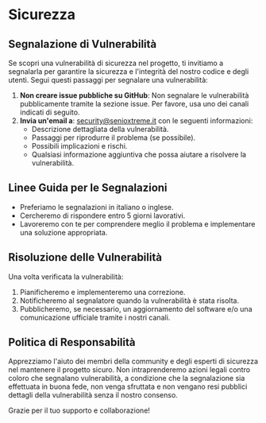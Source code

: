 # Sicurezza

## Segnalazione di Vulnerabilità

Se scopri una vulnerabilità di sicurezza nel progetto, ti invitiamo a segnalarla per garantire la sicurezza e l'integrità del nostro codice e degli utenti. Segui questi passaggi per segnalare una vulnerabilità:

1. **Non creare issue pubbliche su GitHub**: Non segnalare le vulnerabilità pubblicamente tramite la sezione issue. Per favore, usa uno dei canali indicati di seguito.
2. **Invia un'email a**: [security@senioxtreme.it](mailto:security@senioxtreme.it) con le seguenti informazioni:
    - Descrizione dettagliata della vulnerabilità.
    - Passaggi per riprodurre il problema (se possibile).
    - Possibili implicazioni e rischi.
    - Qualsiasi informazione aggiuntiva che possa aiutare a risolvere la vulnerabilità.

## Linee Guida per le Segnalazioni

- Preferiamo le segnalazioni in italiano o inglese.
- Cercheremo di rispondere entro 5 giorni lavorativi.
- Lavoreremo con te per comprendere meglio il problema e implementare una soluzione appropriata.

## Risoluzione delle Vulnerabilità

Una volta verificata la vulnerabilità:

1. Pianificheremo e implementeremo una correzione.
2. Notificheremo al segnalatore quando la vulnerabilità è stata risolta.
3. Pubblicheremo, se necessario, un aggiornamento del software e/o una comunicazione ufficiale tramite i nostri canali.

## Politica di Responsabilità

Apprezziamo l'aiuto dei membri della community e degli esperti di sicurezza nel mantenere il progetto sicuro. Non intraprenderemo azioni legali contro coloro che segnalano vulnerabilità, a condizione che la segnalazione sia effettuata in buona fede, non venga sfruttata e non vengano resi pubblici dettagli della vulnerabilità senza il nostro consenso.

Grazie per il tuo supporto e collaborazione!
